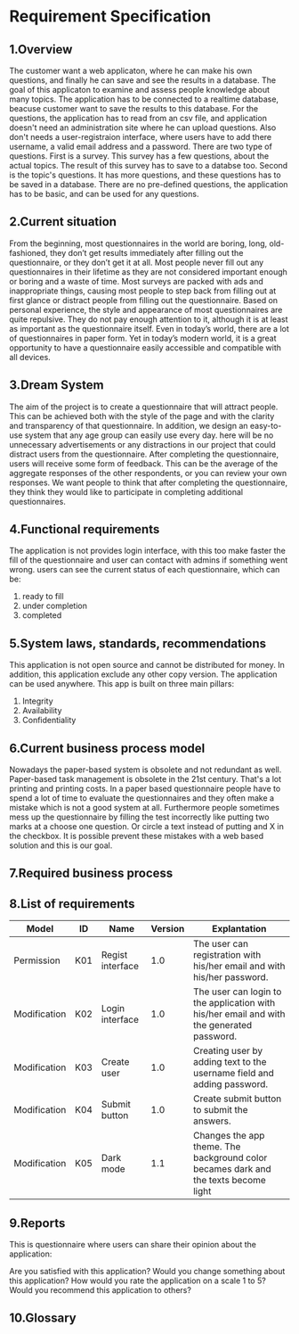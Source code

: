 # Requirement Specification

## 1.Overview
The customer want a web applicaton, where he can make his own questions, and finally he can save and see the results in a database.
The goal of this applicaton to examine and assess people knowledge about many topics.
The application has to be connected to a realtime database, beacuse customer want to save the results to this database.
For the questions, the application has to read from an csv file, and application doesn't need an administration site where he can upload questions.
Also don't needs a user-registraion interface, where users have to add there username, a valid email address and a password.
There are two type of questions.
First is a survey. This survey has a few questions, about the actual topics. The result of this survey has to save to a databse too.
Second is the topic's questions. It has more questions, and these questions has to be saved in a database.
There are no pre-defined questions, the application has to be basic, and can be used for any questions.


## 2.Current situation
From the beginning, most questionnaires in the world are boring, long, old-fashioned, they don’t get results immediately after 
filling out the questionnaire, or they don’t get it at all. Most people never fill out any questionnaires in their lifetime 
as they are not considered important enough or boring and a waste of time. Most surveys are packed with ads and inappropriate things, 
causing most people to step back from filling out at first glance or distract people from filling out the questionnaire. 
Based on personal experience, the style and appearance of most questionnaires are quite repulsive. 
They do not pay enough attention to it, although it is at least as important as the questionnaire itself.
Even in today’s world, there are a lot of questionnaires in paper form. 
Yet in today’s modern world, it is a great opportunity to have a questionnaire easily accessible and compatible with all devices.

## 3.Dream System
The aim of the project is to create a questionnaire that will attract people. 
This can be achieved both with the style of the page and with the clarity and transparency of that questionnaire. 
In addition, we design an easy-to-use system that any age group can easily use every day. 
here will be no unnecessary advertisements or any distractions in our project that could distract users from the questionnaire. 
After completing the questionnaire, users will receive some form of feedback. 
This can be the average of the aggregate responses of the other respondents, or you can review your own responses.
We want people to think that after completing the questionnaire, they think they would like to participate in completing additional questionnaires.

## 4.Functional requirements
The application is not provides login interface, with this too make faster the fill of the questionnaire and user can contact with admins if something went wrong.
users can see the current status of each questionnaire, which can be:

1. ready to fill
2. under completion
3. completed

## 5.System laws, standards, recommendations
This application is not open source and cannot be distributed for money. 
In addition, this application exclude any other copy version. The application can be used anywhere. 
This app is built on three main pillars:

1. Integrity
2. Availability
3. Confidentiality

## 6.Current business process model
Nowadays the paper-based system is obsolete and not redundant as well. Paper-based task management is obsolete in the 21st century. That's a lot printing and printing costs. In a paper based questionnaire people have to spend a lot of time to evaluate the questionnaires
and they often make a mistake which is not a good system at all. Furthermore people sometimes mess up the questionnaire by filling the test incorrectly like putting two marks at a choose one question. Or circle a text instead of putting and X in the checkbox. It is possible
prevent these mistakes with a web based solution and this is our goal.

## 7.Required business process

## 8.List of requirements
| Model  | ID | Name | Version | Explantation |
| ------------- | ------------- | ------------- | ------------- | ------------- |
| Permission | K01 | Regist interface | 1.0 | The user can registration with his/her email and with his/her password. |
| Modification | K02 | Login interface | 1.0 | The user can login to the application with his/her email and with the generated password. |
| Modification | K03 | Create user | 1.0 | Creating user by adding text to the username field and adding password. |
| Modification | K04 | Submit button | 1.0 | Create submit button to submit the answers. |
| Modification | K05 | Dark mode | 1.1 | Changes the app theme. The background color becames dark and the texts become light |


## 9.Reports
This is questionnaire where users can share their opinion about the application:

Are you satisfied with this application?
Would you change something about this application?
How would you rate the application on a scale 1 to 5?
Would you recommend this application to others?

## 10.Glossary
